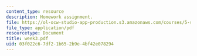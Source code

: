 ```yaml
---
content_type: resource
description: Homework assignment.
file: https://ol-ocw-studio-app-production.s3.amazonaws.com/courses/5-s16-advanced-kitchen-chemistry-spring-2002/03f022c67df21b652b9e4bf42e078294_week3.pdf
file_type: application/pdf
resourcetype: Document
title: week3.pdf
uid: 03f022c6-7df2-1b65-2b9e-4bf42e078294
---
```


